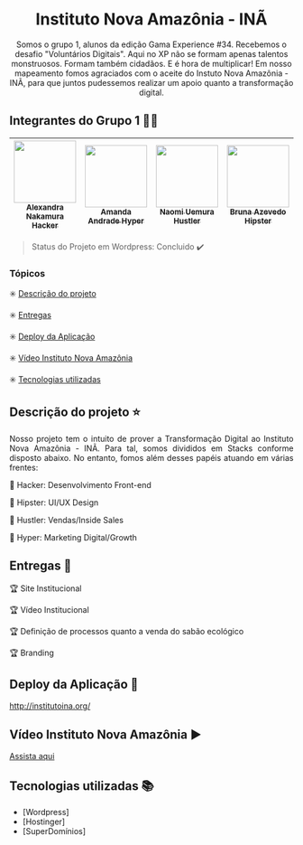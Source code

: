 <h1 align="center"> Instituto Nova Amazônia - INÃ </h1>

<p align="center">
    Somos o grupo 1, alunos da edição Gama Experience #34. Recebemos o desafio "Voluntários Digitais". Aqui no XP não se formam apenas talentos monstruosos. Formam também cidadãos. E é hora de multiplicar! Em nosso mapeamento fomos agraciados com o aceite do Instuto Nova Amazônia - INÃ, para que juntos pudessemos realizar um apoio quanto a transformação digital.  
</p>


## Integrantes do Grupo 1 :facepunch::green_heart:

[<img src="https://media-exp1.licdn.com/dms/image/C4E03AQFmDCekf341Aw/profile-displayphoto-shrink_200_200/0?e=1600905600&v=beta&t=nAacRBMqfZgkitrFLqL-CG1kd4snQjAmgxWN90ROCfQ" width=110> <br> <sub> Alexandra Nakamura Hacker</sub>](https://www.linkedin.com/in/alexandra-nakamura/) | [<img src="#" width=110> <br> <sub> Amanda Andrade Hyper</sub>](#) | [<img src="https://media-exp1.licdn.com/dms/image/C4E03AQH3_7D8up5wnw/profile-displayphoto-shrink_200_200/0?e=1600905600&v=beta&t=F6bI_u3_7I9jzQnpF58SOrMxnr8Ce0Xidd3fVZbli4U" width=110> <br> <sub> Naomi Uemura Hustler</sub>](https://www.linkedin.com/in/acnuemura/) | [<img src="https://media-exp1.licdn.com/dms/image/C4E03AQE3Oks2CvqMgw/profile-displayphoto-shrink_200_200/0?e=1600905600&v=beta&t=XJR-u3yXB2Obu3ciglslZ5cKV15nMm4A__SNSnTx4T4" width=110> <br> <sub> Bruna Azevedo Hipster</sub>](https://www.linkedin.com/in/brunacfazevedo/) | [<img src="https://media-exp1.licdn.com/dms/image/C4D03AQGBxdhfM6_lvw/profile-displayphoto-shrink_200_200/0?e=1599696000&v=beta&t=eTnrDZXxoifEXno_7B3jOU7UJtjP2_Ji03tGZqQd1AY" width=110> <br> <sub> Fabí Canedo Hacker</sub>](https://www.linkedin.com/in/fabicanedo/) | [<img src="https://media-exp1.licdn.com/dms/image/C4E03AQFJdLXIgD9ABA/profile-displayphoto-shrink_200_200/0?e=1600905600&v=beta&t=SVhPHMKORaiqzoVlYZPw96FDLqFklsW52iVuQfMqylU" width=110> <br> <sub> Peterson Vilela Hyper</sub>](https://www.linkedin.com/in/peterson-vilela/) | [<img src="https://media-exp1.licdn.com/dms/image/C4E03AQH_I33TNY0zsA/profile-displayphoto-shrink_200_200/0?e=1600905600&v=beta&t=RpLFg4pWc1CirzsI500oJAZvSVq8zL_nOR3yHNZJB2s" width=110> <br> <sub> Priscila Abade Hipster</sub>](https://www.linkedin.com/in/priscilaabade/) | [<img src="https://media-exp1.licdn.com/dms/image/C4D03AQHn-BfxOxPu-Q/profile-displayphoto-shrink_200_200/0?e=1600905600&v=beta&t=vbdSx8-d-x2blm66Vu9_SMNMlbwv1IeyBZlw23YN3Hg" width=110 > <br> <sub> Rafael Furlan Hipster</sub>](https://www.linkedin.com/in/rafael-furlan-796339164/) | [<img src="https://media-exp1.licdn.com/dms/image/C4E03AQEFdB1vpsOyyw/profile-displayphoto-shrink_200_200/0?e=1600905600&v=beta&t=6wlqOzMOg4dOYUp7xLuvFSmB7c9oTLueG406l27Jbs0" width=110> <br> <sub> Renan Prais Hustler</sub>](https://www.linkedin.com/in/renannigriprais/) | [<img src="https://avatars1.githubusercontent.com/u/38411407?s=460&u=6087120f4a72c9a60ba200c8ed55bf2303c26a7b&v=4" width=110> <br> <sub> Rosana Barbosa Hacker</sub>](https://www.linkedin.com/in/rosana-barbosa10924a/) |
| :---: | :---: | :---: | :---: | :---: | :---: | :---: | :---: | :---: | :---:

> Status do Projeto em Wordpress: Concluido :heavy_check_mark:

### Tópicos 

:eight_spoked_asterisk: [Descrição do projeto](#descrição-do-projeto-star)

:eight_spoked_asterisk: [Entregas](#entregas-checkered_flag)

:eight_spoked_asterisk: [Deploy da Aplicação](#deploy-da-aplicação-dash)

:eight_spoked_asterisk: [ Vídeo Instituto Nova Amazônia](#video-instituto-nova-amazonia-arrow_forward)

:eight_spoked_asterisk: [Tecnologias utilizadas](#tecnologias-utilizadas-books)

## Descrição do projeto :star:
<p align="justify"> Nosso projeto tem o intuito de prover a Transformação Digital ao Instituto Nova Amazônia - INÃ. Para tal, somos divididos em Stacks conforme disposto abaixo. No entanto, fomos além desses papéis atuando em várias frentes:</p>

:pushpin: Hacker: Desenvolvimento Front-end 

:pushpin: Hipster: UI/UX Design

:pushpin: Hustler: Vendas/Inside Sales

:pushpin: Hyper: Marketing Digital/Growth

## Entregas :checkered_flag:

:trophy: Site Institucional 

:trophy: Vídeo Institucional 

:trophy: Definição de processos quanto a venda do sabão ecológico

:trophy: Branding 

## Deploy da Aplicação :dash:

http://institutoina.org/

## Vídeo Instituto Nova Amazônia :arrow_forward:

[Assista aqui](https://www.youtube.com/watch?v=NCxKhNU6BvE&feature=youtu.be)

## Tecnologias utilizadas :books:

- [Wordpress] 
- [Hostinger] 
- [SuperDomínios]

